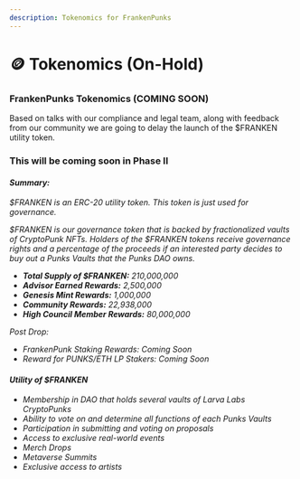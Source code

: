 ```yaml
---
description: Tokenomics for FrankenPunks
---
```


# 🪙 Tokenomics (On-Hold)

### FrankenPunks Tokenomics (COMING SOON)&#x20;

Based on talks with our compliance and legal team, along with feedback from our community we are going to delay the launch of the $FRANKEN utility token.&#x20;

### This will be coming soon in Phase II

#### _Summary:_

_$FRANKEN is an ERC-20 utility token. This token is just used for governance._

_$FRANKEN is our governance token that is backed by fractionalized vaults of CryptoPunk NFTs. Holders of the $FRANKEN tokens receive governance rights and a percentage of the proceeds if an interested party decides to buy out a Punks Vaults that the Punks DAO owns._

* _**Total Supply of $FRANKEN:** 210,000,000_&#x20;
* _**Advisor Earned Rewards:** 2,500,000_
* _**Genesis Mint Rewards:** 1,000,000_
* _**Community Rewards:** 22,938,000_
* _**High Council Member Rewards:** 80,000,000_

_Post Drop:_

* _FrankenPunk Staking Rewards: Coming Soon_
* _Reward for PUNKS/ETH LP Stakers: Coming Soon_

#### _Utility of $FRANKEN_

* _Membership in DAO that holds several vaults of Larva Labs CryptoPunks_
* _Ability to vote on and determine all functions of each Punks Vaults_
* _Participation in submitting and voting on proposals_
* _Access to exclusive real-world events_
* _Merch Drops_
* _Metaverse Summits_
* _Exclusive access to artists_

####
